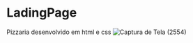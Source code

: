 # LadingPage
Pizzaria desenvolvido em html e css
![Captura de Tela (2554)](https://user-images.githubusercontent.com/101275346/180463651-d0ec16f7-df6d-4781-a6a5-53985582cf41.png)

